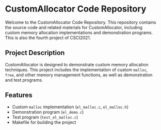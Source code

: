 
# CustomAllocator Code Repository

Welcome to the CustomAllocator Code Repository. This repository contains the source code and related materials for CustomAllocator, including custom memory allocation implementations and demonstration programs. This is also the fourth project of CSCI2021.

## Project Description

CustomAllocator is designed to demonstrate custom memory allocation techniques. This project includes the implementation of custom `malloc`, `free`, and other memory management functions, as well as demonstration and test programs.

## Features

- Custom `malloc` implementation (`el_malloc.c`, `el_malloc.h`)
- Demonstration program (`el_demo.c`)
- Test program (`test_el_malloc.c`)
- Makefile for building the project

